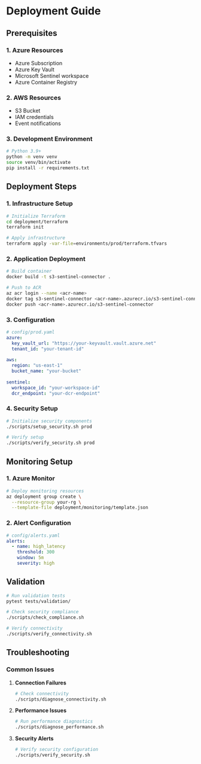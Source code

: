 # Deployment Guide

## Prerequisites

### 1. Azure Resources
- Azure Subscription
- Azure Key Vault
- Microsoft Sentinel workspace
- Azure Container Registry

### 2. AWS Resources
- S3 Bucket
- IAM credentials
- Event notifications

### 3. Development Environment
```bash
# Python 3.9+
python -m venv venv
source venv/bin/activate
pip install -r requirements.txt
```

## Deployment Steps

### 1. Infrastructure Setup

```bash
# Initialize Terraform
cd deployment/terraform
terraform init

# Apply infrastructure
terraform apply -var-file=environments/prod/terraform.tfvars
```

### 2. Application Deployment

```bash
# Build container
docker build -t s3-sentinel-connector .

# Push to ACR
az acr login --name <acr-name>
docker tag s3-sentinel-connector <acr-name>.azurecr.io/s3-sentinel-connector
docker push <acr-name>.azurecr.io/s3-sentinel-connector
```

### 3. Configuration

```yaml
# config/prod.yaml
azure:
  key_vault_url: "https://your-keyvault.vault.azure.net"
  tenant_id: "your-tenant-id"
  
aws:
  region: "us-east-1"
  bucket_name: "your-bucket"
  
sentinel:
  workspace_id: "your-workspace-id"
  dcr_endpoint: "your-dcr-endpoint"
```

### 4. Security Setup

```bash
# Initialize security components
./scripts/setup_security.sh prod

# Verify setup
./scripts/verify_security.sh prod
```

## Monitoring Setup

### 1. Azure Monitor

```bash
# Deploy monitoring resources
az deployment group create \
  --resource-group your-rg \
  --template-file deployment/monitoring/template.json
```

### 2. Alert Configuration

```yaml
# config/alerts.yaml
alerts:
  - name: high_latency
    threshold: 300
    window: 5m
    severity: high
```

## Validation

```bash
# Run validation tests
pytest tests/validation/

# Check security compliance
./scripts/check_compliance.sh

# Verify connectivity
./scripts/verify_connectivity.sh
```

## Troubleshooting

### Common Issues

1. **Connection Failures**
   ```bash
   # Check connectivity
   ./scripts/diagnose_connectivity.sh
   ```

2. **Performance Issues**
   ```bash
   # Run performance diagnostics
   ./scripts/diagnose_performance.sh
   ```

3. **Security Alerts**
   ```bash
   # Verify security configuration
   ./scripts/verify_security.sh
   ```